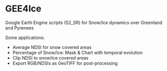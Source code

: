 # GEE4Ice
Google Earth Engine scripts (S2_SR) for Snow/Ice dynamics over Greenland and Pyrenees 

Some applications:
 - Average NDSI for snow covered areas
 - Percentage of Snow/Ice: Mask & Chart with temporal evolution
 - Clip NDSI to snow/ice covered areas
 - Export RGB/NDSIs as GeoTIFF for post-processing
 
